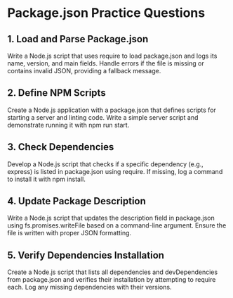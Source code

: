 # Package.json Practice Questions

## 1. Load and Parse Package.json
Write a Node.js script that uses require to load package.json and logs its name, version, and main fields. Handle errors if the file is missing or contains invalid JSON, providing a fallback message.

## 2. Define NPM Scripts
Create a Node.js application with a package.json that defines scripts for starting a server and linting code. Write a simple server script and demonstrate running it with npm run start.

## 3. Check Dependencies
Develop a Node.js script that checks if a specific dependency (e.g., express) is listed in package.json using require. If missing, log a command to install it with npm install.

## 4. Update Package Description
Write a Node.js script that updates the description field in package.json using fs.promises.writeFile based on a command-line argument. Ensure the file is written with proper JSON formatting.

## 5. Verify Dependencies Installation
Create a Node.js script that lists all dependencies and devDependencies from package.json and verifies their installation by attempting to require each. Log any missing dependencies with their versions.
